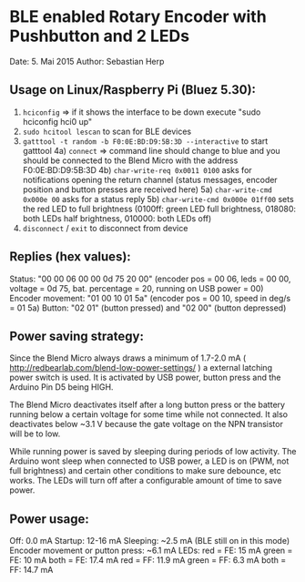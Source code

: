 # BLE enabled Rotary Encoder with Pushbutton and 2 LEDs

Date: 5. Mai 2015
Author: Sebastian Herp

## Usage on Linux/Raspberry Pi (Bluez 5.30):

1) `hciconfig` => if it shows the interface to be down execute "sudo hciconfig hci0 up"
2) `sudo hcitool lescan` to scan for BLE devices
3) `gatttool -t random -b F0:0E:BD:D9:5B:3D --interactive` to start gatttool
4a) `connect` => command line should change to blue and you should be connected to the Blend Micro with the address F0:0E:BD:D9:5B:3D
4b) `char-write-req 0x0011 0100` asks for notifications opening the return channel (status messages, encoder position and button presses are received here)
5a) `char-write-cmd 0x000e 00` asks for a status reply
5b) `char-write-cmd 0x000e 01ff00` sets the red LED to full brightness (0100ff: green LED full brightness, 018080: both LEDs half brightness, 010000: both LEDs off)
6) `disconnect` / `exit` to disconnect from device

## Replies (hex values):

Status: "00 00 06 00 00 0d 75 20 00" (encoder pos = 00 06, leds = 00 00, voltage = 0d 75, bat. percentage = 20, running on USB power = 00)
Encoder movement: "01 00 10 01 5a" (encoder pos = 00 10, speed in deg/s = 01 5a)
Button: "02 01" (button pressed) and "02 00" (button depressed)

## Power saving strategy:

Since the Blend Micro always draws a minimum of 1.7-2.0 mA ( http://redbearlab.com/blend-low-power-settings/ ) a external latching power switch is used. It is activated
by USB power, button press and the Arduino Pin D5 being HIGH.

The Blend Micro deactivates itself after a long button press or the battery running below a certain voltage for some time while not connected. It also deactivates below
~3.1 V because the gate voltage on the NPN transistor will be to low.

While running power is saved by sleeping during periods of low activity. The Arduino wont sleep when connected to USB power, a LED is on (PWM, not full brightness) and
certain other conditions to make sure debounce, etc works. The LEDs will turn off after a configurable amount of time to save power.

## Power usage:

Off: 0.0 mA
Startup: 12-16 mA
Sleeping: ~2.5 mA (BLE still on in this mode)
Encoder movement or putton press: ~6.1 mA
LEDs:
  red   = FE: 15 mA
  green = FE: 10 mA
  both  = FE: 17.4 mA
  red   = FF: 11.9 mA
  green = FF: 6.3 mA
  both  = FF: 14.7 mA

